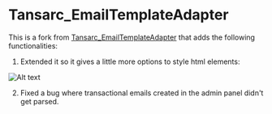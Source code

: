 # Tansarc_EmailTemplateAdapter

This is a fork from [Tansarc_EmailTemplateAdapter](http://www.magentocommerce.com/magento-connect/email-template-adapter.html)
that adds the following functionalities:

1. Extended it so it gives a little more options to style html elements:  
 
![Alt text](http://i.imgur.com/43TPm.jpg)

2. Fixed a bug where transactional emails created in the admin panel didn't get parsed.